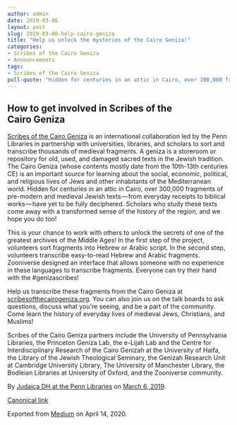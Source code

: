 ```yaml
---
author: admin
date: 2019-03-06
layout: post
slug: 2019-03-06-help-cairo-geniza
title: "Help us unlock the mysteries of the Cairo Geniza!"
categories:
- Scribes of the Cairo Geniza
- Announcements
tags:
- Scribes of the Cairo Geniza
pull-quote: "Hidden for centuries in an attic in Cairo, over 300,000 fragments of pre-modern and medieval Jewish texts have yet to be deciphered."
---
```

## How to get involved in Scribes of the Cairo Geniza

[Scribes of the Cairo Geniza](https://www.scribesofthecairogeniza.org/) is an international collaboration led by the Penn Libraries in partnership with universities, libraries, and scholars to sort and transcribe thousands of medieval fragments. A geniza is a storeroom or repository for old, used, and damaged sacred texts in the Jewish tradition. The Cairo Geniza (whose contents mostly date from the 10th-13th centuries CE) is an important source for learning about the social, economic, political, and religious lives of Jews and other inhabitants of the Mediterranean world. Hidden for centuries in an attic in Cairo, over 300,000 fragments of pre-modern and medieval Jewish texts — from everyday receipts to biblical works — have yet to be fully deciphered. Scholars who study these texts come away with a transformed sense of the history of the region, and we hope you do too!

This is your chance to work with others to unlock the secrets of one of the greatest archives of the Middle Ages! In the first step of the project, volunteers sort fragments into Hebrew or Arabic script. In the second step, volunteers transcribe easy-to-read Hebrew and Arabic fragments. Zooniverse designed an interface that allows someone with no experience in these languages to transcribe fragments. Everyone can try their hand with the #genizascribes!

Help us transcribe these fragments from the Cairo Geniza at [scribesofthecairogeniza.org](https://www.scribesofthecairogeniza.org/). You can also join us on the talk boards to ask questions, discuss what you're seeing, and be a part of the community. Come learn the history of everyday lives of medieval Jews, Christians, and Muslims!

Scribes of the Cairo Geniza partners include the University of Pennsylvania Libraries, the Princeton Geniza Lab, the e-Lijah Lab and the Centre for Interdisciplinary Research of the Cairo Genizah at the University of Haifa, the Library of the Jewish Theological Seminary, the Genizah Research Unit at Cambridge University Library, The University of Manchester Library, the Bodleian Libraries at University of Oxford, and the Zooniverse community.

By [Judaica DH at the Penn Libraries](https://medium.com/@judaicadh) on [<time>March 6, 2019</time>](https://medium.com/p/7e2542ac5bee).

[Canonical link](https://medium.com/@judaicadh/help-us-unlock-the-mysteries-of-the-cairo-geniza-7e2542ac5bee)

Exported from [Medium](https://medium.com) on April 14, 2020.

